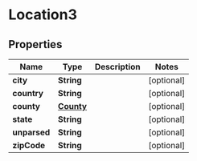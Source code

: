 

# Location3


## Properties

| Name | Type | Description | Notes |
|------------ | ------------- | ------------- | -------------|
|**city** | **String** |  |  [optional] |
|**country** | **String** |  |  [optional] |
|**county** | [**County**](County.md) |  |  [optional] |
|**state** | **String** |  |  [optional] |
|**unparsed** | **String** |  |  [optional] |
|**zipCode** | **String** |  |  [optional] |



